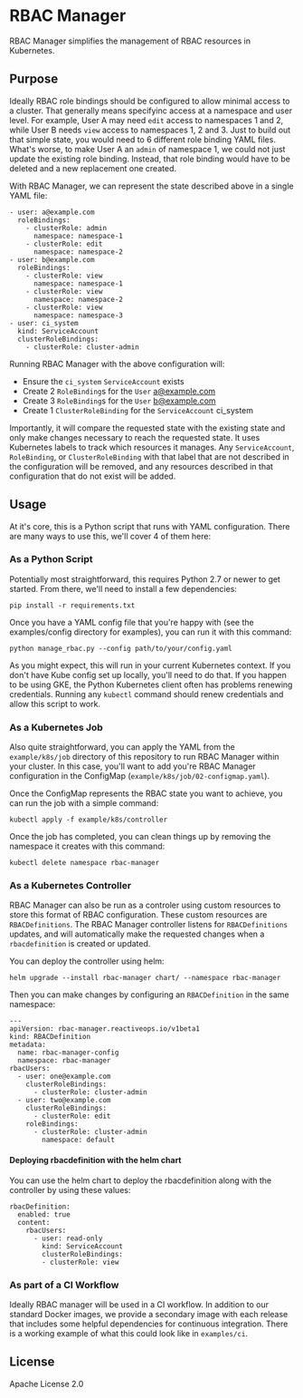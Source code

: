 # RBAC Manager

RBAC Manager simplifies the management of RBAC resources in Kubernetes.

## Purpose

Ideally RBAC role bindings should be configured to allow minimal access to a cluster. That generally means specifyinc access at a namespace and user level. For example, User A may need `edit` access to namespaces 1 and 2, while User B needs `view` access to namespaces 1, 2 and 3. Just to build out that simple state, you would need to 6 different role binding YAML files. What's worse, to make User A an `admin` of namespace 1, we could not just update the existing role binding. Instead, that role binding would have to be deleted and a new replacement one created.

With RBAC Manager, we can represent the state described above in a single YAML file:

```
- user: a@example.com
  roleBindings:
    - clusterRole: admin
      namespace: namespace-1
    - clusterRole: edit
      namespace: namespace-2
- user: b@example.com
  roleBindings:
    - clusterRole: view
      namespace: namespace-1
    - clusterRole: view
      namespace: namespace-2
    - clusterRole: view
      namespace: namespace-3
- user: ci_system
  kind: ServiceAccount
  clusterRoleBindings:
    - clusterRole: cluster-admin
```

Running RBAC Manager with the above configuration will:

* Ensure the `ci_system` `ServiceAccount` exists
* Create 2 `RoleBinding`s for the `User` a@example.com
* Create 3 `RoleBinding`s for the `User` b@example.com
* Create 1 `ClusterRoleBinding` for the `ServiceAccount` ci_system

Importantly, it will compare the requested state with the existing state and only make changes necessary to reach the requested state. It uses Kubernetes labels to track which resources it manages. Any `ServiceAccount`, `RoleBinding`, or `ClusterRoleBinding` with that label that are not described in the configuration will be removed, and any resources described in that configuration that do not exist will be added.

## Usage

At it's core, this is a Python script that runs with YAML configuration. There are many ways to use this, we'll cover 4 of them here:

### As a Python Script

Potentially most straightforward, this requires Python 2.7 or newer to get started. From there, we'll need to install a few dependencies:

```
pip install -r requirements.txt
```

Once you have a YAML config file that you're happy with (see the examples/config directory for examples), you can run it with this command:

```
python manage_rbac.py --config path/to/your/config.yaml
```

As you might expect, this will run in your current Kubernetes context. If you don't have Kube config set up locally, you'll need to do that. If you happen to be using GKE, the Python Kubernetes client often has problems renewing credentials. Running any `kubectl` command should renew credentials and allow this script to work.

### As a Kubernetes Job

Also quite straightforward, you can apply the YAML from the `example/k8s/job` directory of this repository to run RBAC Manager within your cluster. In this case, you'll want to add you're RBAC Manager configuration in the ConfigMap (`example/k8s/job/02-configmap.yaml`).

Once the ConfigMap represents the RBAC state you want to achieve, you can run the job with a simple command:

```
kubectl apply -f example/k8s/controller
```

Once the job has completed, you can clean things up by removing the namespace it creates with this command:

```
kubectl delete namespace rbac-manager
```

### As a Kubernetes Controller

RBAC Manager can also be run as a controler using custom resources to store this format of RBAC configuration. These custom resources are `RBACDefinitions`. The RBAC Manager controller listens for `RBACDefinitions` updates, and will automatically make the requested changes when a `rbacdefinition` is created or updated.

You can deploy the controller using helm:

```
helm upgrade --install rbac-manager chart/ --namespace rbac-manager
```

Then you can make changes by configuring an `RBACDefinition` in the same namespace:

```
---
apiVersion: rbac-manager.reactiveops.io/v1beta1
kind: RBACDefinition
metadata:
  name: rbac-manager-config
  namespace: rbac-manager
rbacUsers:
  - user: one@example.com
    clusterRoleBindings:
      - clusterRole: cluster-admin
  - user: two@example.com
    clusterRoleBindings:
      - clusterRole: edit
    roleBindings:
      - clusterRole: cluster-admin
        namespace: default
```

#### Deploying rbacdefinition with the helm chart

You can use the helm chart to deploy the rbacdefinition along with the controller by using these values:

```
rbacDefinition:
  enabled: true
  content:
    rbacUsers:
      - user: read-only
        kind: ServiceAccount
        clusterRoleBindings:
        - clusterRole: view
```

### As part of a CI Workflow

Ideally RBAC manager will be used in a CI workflow. In addition to our standard Docker images, we provide a secondary image with each release that includes some helpful dependencies for continuous integration. There is a working example of what this could look like in `examples/ci`.

## License
Apache License 2.0
